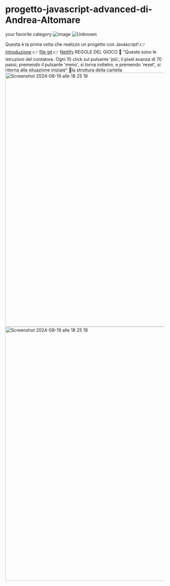 # progetto-javascript-advanced-di-Andrea-Altomare
your favorite category
![image](https://github.com/user-attachments/assets/ca1d2aac-5817-43e1-a828-1a6e5062036d)
![Unknown](https://github.com/user-attachments/assets/e922a52c-5b98-446b-a472-ade2f42d41df)





Questa è la prima volta che realizzo un progetto con Javascript!
👉 [introduzione]()
👉 [file git](https://andrea-340.github.io/progetto-javascript-advanced-di-Andrea-Altomare/)
👉 [Netlify](https://677fd87f6011d97262e68329--cercalatuacategoriapreferita.netlify.app)
REGOLE DEL GIOCO 📖 "Queste sono le istruzioni del contatore. Ogni 10 click sul pulsante 'più', il pixel avanza di 70 passi; premendo il pulsante 'meno', si torna indietro, e premendo 'reset', si ritorna alla situazione iniziale" 📂la struttura della cartella
<img width="802" alt="Screenshot 2024-08-19 alle 18 25 19" src="https://github.com/user-attachments/assets/6bcacf8d-c597-42fa-b532-3641d9b64d20">
<img width="802" alt="Screenshot 2024-08-19 alle 18 25 19" src="https://github.com/user-attachments/assets/29a03525-977d-4913-ac6f-53937103f2c4">

